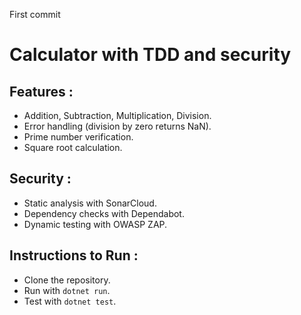 First commit
# Calculator with TDD and security
## Features :
- Addition, Subtraction, Multiplication, Division.
- Error handling (division by zero returns NaN).
- Prime number verification.
- Square root calculation.

## Security :
- Static analysis with SonarCloud.
- Dependency checks with Dependabot.
- Dynamic testing with OWASP ZAP.

## Instructions to Run :
- Clone the repository.
- Run with `dotnet run`.
- Test with `dotnet test`.
